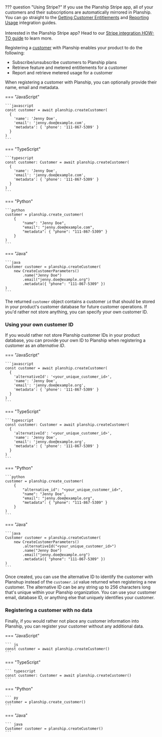 ??? question "Using Stripe?"
    If you use the Planship Stripe app, all of your customers and their subscriptions are automatically mirrored in Planship. You can go straight to the [Getting Customer Entitlements](entitlements.md) and [Reporting Usage](usage.md) integration guides.
    <br/><br/>
    Interested in the Planship Stripe app? Head to our [Stripe integration HOW-TO guide](../howtos/use-planship-with-stripe.md) to learn more.

Registering a [customer](../concepts/customers.md) with Planship enables your product to do the following:

 - Subscribe/unsubscribe customers to Planship plans
 - Retrieve feature and metered entitlements for a customer
 - Report and retrieve metered usage for a customer

When registering a customer with Planship, you can optionally provide their name, email and metadata.

=== "JavaScript"

    ```javascript
    const customer = await planship.createCustomer(
      {
        'name': 'Jenny Doe',
        'email': 'jenny.doe@example.com',
        'metadata': { 'phone': '111-867-5309' }
      }
    )
    ```

=== "TypeScript"

    ```typescript
    const customer: Customer = await planship.createCustomer(
      {
        'name': 'Jenny Doe',
        'email': 'jenny.doe@example.com',
        'metadata': { 'phone': '111-867-5309' }
      }
    )
    ```

=== "Python"

    ```python
    customer = planship.create_customer(
        {
            "name": "Jenny Doe",
            "email": "jenny.doe@example.com",
            "metadata": { "phone": "111-867-5309" }
        }
    )
    ```

=== "Java"

    ```java
    Customer customer = planship.createCustomer(
        new CreateCustomerParameters()
            .name("Jenny Doe")
            .email("jenny.doe@example.org")
            .metadata({ "phone": "111-867-5309" })
    )
    ```

The returned `customer` object contains a customer `id` that should be stored in your product's customer database for future customer operations. If you'd rather not store anything, you can specify your own customer ID.

### Using your own customer ID

If you would rather not store Planship customer IDs in your product database, you can provide your own ID to Planship when registering a customer as an _alternative ID_.

=== "JavaScript"

    ```javascript
    const customer = await planship.createCustomer(
      {
        'alternativeId': '<your_unique_customer_id>',
        'name': 'Jenny Doe',
        'email': 'jenny.doe@example.org',
        'metadata': { 'phone': '111-867-5309' }
      }
    )
    ```

=== "TypeScript"

    ```typescript
    const customer: Customer = await planship.createCustomer(
      {
        'alternativeId': '<your_unique_customer_id>',
        'name': 'Jenny Doe',
        'email': 'jenny.doe@example.org',
        'metadata': { 'phone': '111-867-5309' }
      }
    )
    ```

=== "Python"

    ```python
    customer = planship.create_customer(
        {
            "alternative_id": "<your_unique_customer_id>",
            "name": "Jenny Doe",
            "email": "jenny.doe@example.org",
            "metadata": { "phone": "111-867-5309" }
        }
    )
    ```

=== "Java"

    ```java
    Customer customer = planship.createCustomer(
        new CreateCustomerParameters()
            .alternativeId("<your_unique_customer_id>")
            .name("Jenny Doe")
            .email("jenny.doe@example.org")
            .metadata({ "phone": "111-867-5309" })
    )
    ```

Once created, you can use the alternative ID to identify the customer with Planshup instead of the `customer.id` value returned when registering a new customer. The alternative ID can be any string up to 256 characters long that's unique within your Planship organization. You can use your customer email, database ID, or anything else that uniquely identifies your customer.

### Registering a customer with no data

Finally, if you would rather not place any customer information into Planship, you can register your customer without any additional data.

=== "JavaScript"

    ``` js
    const customer = await planship.createCustomer()
    ```

=== "TypeScript"

    ``` typescript
    const customer: Customer = await planship.createCustomer()
    ```


=== "Python"

    ``` py
    customer = planship.create_customer()
    ```

=== "Java"

    ``` java
    Customer customer = planship.createCustomer()
    ```
